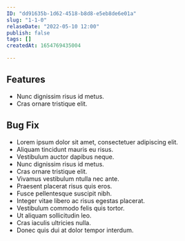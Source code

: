 ```yaml
---
ID: "dd91635b-1d62-4518-b8d8-e5eb8de6e01a"
slug: "1-1-0"
relaseDate: "2022-05-10 12:00"
publish: false
tags: []
createdAt: 1654769435004

---
```

Features
-----


*   Nunc dignissim risus id metus.
*   Cras ornare tristique elit.

Bug Fix
-----

*   Lorem ipsum dolor sit amet, consectetuer adipiscing elit.
*   Aliquam tincidunt mauris eu risus.
*   Vestibulum auctor dapibus neque.
*   Nunc dignissim risus id metus.
*   Cras ornare tristique elit.
*   Vivamus vestibulum ntulla nec ante.
*   Praesent placerat risus quis eros.
*   Fusce pellentesque suscipit nibh.
*   Integer vitae libero ac risus egestas placerat.
*   Vestibulum commodo felis quis tortor.
*   Ut aliquam sollicitudin leo.
*   Cras iaculis ultricies nulla.
*   Donec quis dui at dolor tempor interdum.
